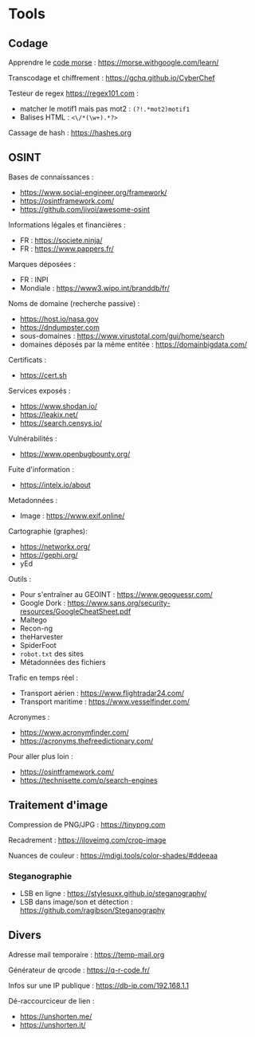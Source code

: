 # Tools

## Codage

Apprendre le [code morse](https://fr.wikipedia.org/wiki/Code_Morse_international) : https://morse.withgoogle.com/learn/

Transcodage et chiffrement : https://gchq.github.io/CyberChef

Testeur de regex https://regex101.com :
- matcher le motif1 mais pas mot2 : `(?!.*mot2)motif1`
- Balises HTML : `<\/*(\w+).*?>`

Cassage de hash : https://hashes.org

## OSINT

Bases de connaissances :
- https://www.social-engineer.org/framework/
- https://osintframework.com/
- https://github.com/jivoi/awesome-osint

Informations légales et financières :
- FR : https://societe.ninja/
- FR : https://www.pappers.fr/

Marques déposées :
- FR : INPI
- Mondiale : https://www3.wipo.int/branddb/fr/

Noms de domaine (recherche passive) :
- https://host.io/nasa.gov
- https://dndumpster.com
- sous-domaines : https://www.virustotal.com/gui/home/search
- domaines déposés par la même entitée : https://domainbigdata.com/

Certificats :
- https://cert.sh

Services exposés :
- https://www.shodan.io/
- https://leakix.net/
- https://search.censys.io/

Vulnérabilités :
- https://www.openbugbounty.org/

Fuite d'information :
- https://intelx.io/about

Metadonnées :
- Image : https://www.exif.online/

Cartographie (graphes):
- https://networkx.org/
- https://gephi.org/
- yEd

Outils :
- Pour s'entraîner au GEOINT : https://www.geoguessr.com/
- Google Dork : https://www.sans.org/security-resources/GoogleCheatSheet.pdf
- Maltego
- Recon-ng
- theHarvester
- SpiderFoot
- `robot.txt` des sites
- Métadonnées des fichiers

Trafic en temps réel :
- Transport aérien : https://www.flightradar24.com/
- Transport maritime : https://www.vesselfinder.com/

Acronymes :
- https://www.acronymfinder.com/
- https://acronyms.thefreedictionary.com/

Pour aller plus loin :
- https://osintframework.com/
- https://technisette.com/p/search-engines

## Traitement d'image

Compression de PNG/JPG : https://tinypng.com

Recadrement : https://iloveimg.com/crop-image

Nuances de couleur : https://mdigi.tools/color-shades/#ddeeaa

### Steganographie

- LSB en ligne : https://stylesuxx.github.io/steganography/
- LSB dans image/son et détection : https://github.com/ragibson/Steganography

## Divers

Adresse mail temporaire : https://temp-mail.org

Générateur de qrcode : https://q-r-code.fr/

Infos sur une IP publique : https://db-ip.com/192.168.1.1

Dé-raccourciceur de lien :
- https://unshorten.me/
- https://unshorten.it/
